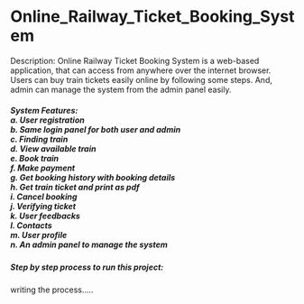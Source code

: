 # Online_Railway_Ticket_Booking_System

<p>Description: Online Railway Ticket Booking System is a web-based application, that can access from anywhere over the internet browser. Users can buy train tickets easily online by following some steps. And, admin can manage the system from the admin panel easily.</p>

<h5>System Features:<br>
  a. User registration <br>
  b. Same login panel for both user and admin <br>
  c. Finding train <br>
  d. View available train <br>
  e. Book train <br>
  f. Make payment <br>
  g. Get booking history with booking details <br>
  h. Get train ticket and print as pdf <br>
  i. Cancel booking <br>
  j. Verifying ticket <br>
  k. User feedbacks <br>
  l. Contacts <br>
  m. User profile <br>
  n. An admin panel to manage the system
 </h5>
 
 <h5>Step by step process to run this project:</h5>
 <p>writing the process.....</p>
  
  
